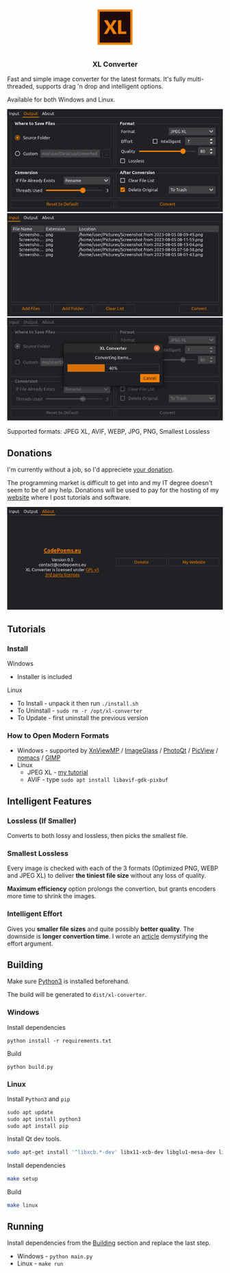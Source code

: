 <p align="center">
    <img src="icons/logo.svg" width="20%">
</p>
<h3 align="center">XL Converter</h3>

Fast and simple image converter for the latest formats. It's fully multi-threaded, supports drag 'n drop and intelligent options.

Available for both Windows and Linux.

![](screenshots/screenshot_0.png)
![](screenshots/screenshot_1.png)
![](screenshots/screenshot_2.png)

Supported formats: JPEG XL, AVIF, WEBP, JPG, PNG, Smallest Lossless

## Donations

I'm currently without a job, so I'd appreciete [your donation](https://liberapay.com/CodePoems).

The programming market is difficult to get into and my IT degree doesn't seem to be of any help. Donations will be used to pay for the hosting of my [website](https://codepoems.eu) where I post tutorials and software.

![](screenshots/screenshot_3.png)

## Tutorials

### Install

Windows
- Installer is included

Linux
- To Install - unpack it then run `./install.sh`
- To Uninstall - `sudo rm -r /opt/xl-converter`
- To Update - first uninstall the previous version

### How to Open Modern Formats

- Windows - supported by [XnViewMP](https://www.xnview.com/en/) / [ImageGlass](https://imageglass.org/) / [PhotoQt](https://photoqt.org/) / [PicView](https://picview.org/) / [nomacs](https://nomacs.org/windows-10/) / [GIMP](https://www.gimp.org/)
- Linux
    - JPEG XL - [my tutorial](https://codepoems.eu/posts/how-to-open-jpeg-xl-images-on-linux/)
    - AVIF - type `sudo apt install libavif-gdk-pixbuf`

## Intelligent Features

### Lossless (If Smaller)

Converts to both lossy and lossless, then picks the smallest file.

### Smallest Lossless

Every image is checked with each of the 3 formats (Optimized PNG, WEBP and JPEG XL) to deliver **the tiniest file size** without any loss of quality.

**Maximum efficiency** option prolongs the convertion, but grants encoders more time to shrink the images.

### Intelligent Effort

Gives you **smaller file sizes** and quite possibly **better quality**. The downside is **longer convertion time**. I wrote an [article](https://codepoems.eu/posts/jpeg-xl-effort-setting-explained) demystifying the effort argument.

## Building

Make sure [Python3](https://www.python.org/downloads/) is installed beforehand.

The build will be generated to `dist/xl-converter`.

### Windows

Install dependencies

```
python install -r requirements.txt
```

Build

```
python build.py
```

### Linux

Install `Python3` and `pip`

```
sudo apt update
sudo apt install python3
sudo apt install pip
```

Install Qt dev tools.

```bash
sudo apt-get install '^libxcb.*-dev' libx11-xcb-dev libglu1-mesa-dev libxrender-dev libxi-dev libxkbcommon-dev libxkbcommon-x11-dev
```

Install dependencies
```bash
make setup
```

Build

```bash
make linux
```

## Running

Install dependencies from the [Building](#building) section and replace the last step.

- Windows - `python main.py`
- Linux - `make run`